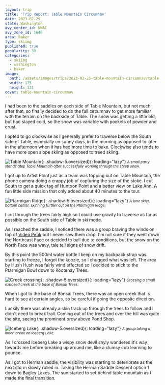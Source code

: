 ```yaml
---
layout: trip
title: 'Trip Report: Table Mountain Circumnav'
date: 2023-02-25
state: Washington
avy_center_id: NWAC
avy_zone_id: 1646
area: Baker
type: skiing
published: true
popularity: 30
categories:
  - skiing
  - washington
  - baker
image:
  path: /assets/images/trips/2023-02-25-table-mountain-circumnav/table-mountain-circumnav-thumb.jpg
  width: 175
  height: 131
cover: table-mountain-circumnav
---
```


I had been to the saddles on each side of Table Mountain, but not much after that, so finally decided to do the full circumnav to get more familiar with the terrain on the backside of Table. The snow was getting a little old, but had stayed cold, so the snow was variable with pockets of powder and crust.

I opted to go clockwise as I generally prefer to traverse below the South side of Table, especially on sunny days, in the morning as opposed to later in the afternoon when it has had more time to bake. Clockwise also tends to have more open slope skiing as opposed to treed skiing.

![Table Mountain](/assets/images/trips/2023-02-25-table-mountain-circumnav/cornice-approach.jpg "Table Mountain"){: .shadow-5.oversized}{: loading="lazy"} <small><i>A small party stands atop Table Mountain after successfully working through the steep snow.</i></small>

I got up to Artist Point just as a team was topping out on Table Mountain, the phone camera doing a crappy job of capturing the size of the stoke.
I cut South to get a quick tag of Huntoon Point and a better view on Lake Ann. A fun little side mission that only added about 40 minutes to the tour.

![Ptarmigan Ridge](/assets/images/trips/2023-02-25-table-mountain-circumnav/ptarmigan-ridge.jpg "Ptarmigan Ridge"){: .shadow-5.oversized}{: loading="lazy"} <small><i>A lone skier, bottom center, skinning further out on the Ptarmigan Ridge.</i></small>

I cut through the trees fairly high so I could use gravity to traverse as far as possible on the South side of Table in ski mode.

As I reached the saddle, I noticed there was a group braving the winds on top of [Video Peak](/trips/north-face-video-peak.html) but I never saw them drop. I'm not sure if they went down the Northeast Face or decided to bail due to conditions, but the snow on the North Face was wavy, tale tell signs of snow drift.

By this point the 500ml water bottle I keep on my backpack strap was starting to freeze, I forgot the koozie, so I chugged what was left.
The area by Hush Hush was fairly wind effected so I decided to stick to the Ptarmigan Bowl down to Kootenay Trees.

![Creek crossing](/assets/images/trips/2023-02-25-table-mountain-circumnav/creek-crossing.jpg "Creek crossing"){: .shadow-5.oversized}{: loading="lazy"} <small><i>Crossing a small exposed creek at the base of Bonsai Trees.</i></small>

When I got to the base of Bonsai Trees, there was an open creek that is hard to see at certain angles, so be careful if going the opposite direction.

Luckily there was already a skin track up through the trees to follow and I didn't need to break trail. Coming out of the trees and over the hill was quite the site, seeing the prominent prow above Pond Shop.

![Iceberg Lake](/assets/images/trips/2023-02-25-table-mountain-circumnav/iceberg-lake.jpg "Iceberg Lake"){: .shadow-5.oversized}{: loading="lazy"} <small><i>A group taking a lunch break on Iceberg Lake.</i></small>

As I crossed Iceberg Lake a wispy snow devil shyly wandered it's way towards me before breaking up around me, like a clumsy cub learning to pounce.

As I got to Herman saddle, the visibility was starting to deteriorate as the next storm slowly rolled in. Taking the Herman Saddle Descent option 1 down to Bagley Lakes. The sun started to set behind table mountain as I made the final transition.
